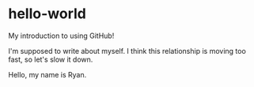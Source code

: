 # hello-world
My introduction to using GitHub!

I'm supposed to write about myself. I think this relationship is moving too fast, so let's slow it down.

Hello, my name is Ryan.
